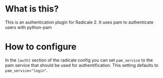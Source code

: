 # What is this?
This is an authentication plugin for Radicale 2. It uses pam to authenticate users with python-pam
# How to configure
In the `[auth]` section of the radicale config you can set `pam_service` to the pam service that should be used for authentification. This setting defaults to `pam_service="login"`.
